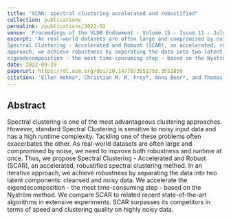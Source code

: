 ```yaml
---
title: "SCAR: spectral clustering accelerated and robustified"
collection: publications
permalink: /publications/2022-02
venue: 'Proceedings of the VLDB Endowment - Volume 15 - Issue 11 - July 2022'
excerpt: 'As real-world datasets are often large and compromised by noise, we need to improve both robustness and runtime at once. Thus, we propose 
Spectral Clustering - Accelerated and Robust (SCAR), an accelerated, robustified spectral clustering method. In an iterative 
approach, we achieve robustness by separating the data into two latent components: cleansed and noisy data. We accelerate the 
eigendecomposition - the most time-consuming step - based on the Nyström method.'
date: 2022-09-29
paperurl: https://dl.acm.org/doi/10.14778/3551793.3551850
citation: 'Ellen Hohma*, Christian M. M. Frey*, Anna Beer*, and Thomas Seidl. 2022. SCAR: spectral clustering accelerated and robustified. Proc. VLDB Endow. 15, 11 (July 2022), 3031–3044. https://doi.org/10.14778/3551793.3551850<br/>'
---
```


## Abstract
Spectral clustering is one of the most advantageous clustering approaches. However, standard Spectral Clustering is sensitive 
to noisy input data and has a high runtime complexity. Tackling one of these problems often exacerbates the other. As real-world 
datasets are often large and compromised by noise, we need to improve both robustness and runtime at once. Thus, we propose 
Spectral Clustering - Accelerated and Robust (SCAR), an accelerated, robustified spectral clustering method. In an iterative 
approach, we achieve robustness by separating the data into two latent components: cleansed and noisy data. We accelerate the 
eigendecomposition - the most time-consuming step - based on the Nyström method. We compare SCAR to related recent state-of-the-art 
algorithms in extensive experiments. SCAR surpasses its competitors in terms of speed and clustering quality on highly noisy data.
